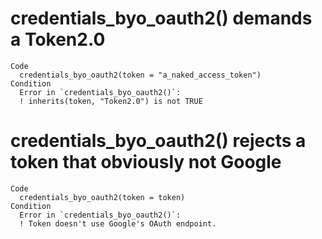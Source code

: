 # credentials_byo_oauth2() demands a Token2.0

    Code
      credentials_byo_oauth2(token = "a_naked_access_token")
    Condition
      Error in `credentials_byo_oauth2()`:
      ! inherits(token, "Token2.0") is not TRUE

# credentials_byo_oauth2() rejects a token that obviously not Google

    Code
      credentials_byo_oauth2(token = token)
    Condition
      Error in `credentials_byo_oauth2()`:
      ! Token doesn't use Google's OAuth endpoint.


